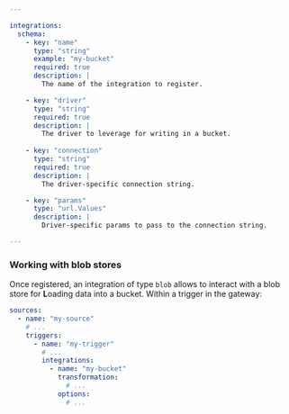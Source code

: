 ```yaml
---

integrations:
  schema:
    - key: "name"
      type: "string"
      example: "my-bucket"
      required: true
      description: |
        The name of the integration to register.

    - key: "driver"
      type: "string"
      required: true
      description: |
        The driver to leverage for writing in a bucket.
    
    - key: "connection"
      type: "string"
      required: true
      description: |
        The driver-specific connection string.

    - key: "params"
      type: "url.Values"
      description: |
        Driver-specific params to pass to the connection string.

---
```


### Working with blob stores

Once registered, an integration of type `blob` allows to interact with a blob
store for **L**oading data into a bucket. Within a trigger in the gateway:
```yml
sources:
  - name: "my-source"
    # ...
    triggers:
      - name: "my-trigger"
        # ...
        integrations:
          - name: "my-bucket"
            transformation:
              # ...
            options:
              # ...
```
